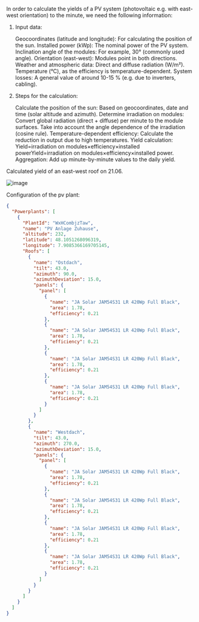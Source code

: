 In order to calculate the yields of a PV system (photovoltaic e.g. with east-west orientation) to the minute, we need the following information:

1. Input data:

   Geocoordinates (latitude and longitude): For calculating the position of the sun.
    Installed power (kWp): The nominal power of the PV system.
    Inclination angle of the modules: For example, 30° (commonly used angle).
    Orientation (east-west): Modules point in both directions.
    Weather and atmospheric data:
        Direct and diffuse radiation (W/m²).
        Temperature (°C), as the efficiency is temperature-dependent.
    System losses: A general value of around 10-15 % (e.g. due to inverters, cabling).


2.  Steps for the calculation:

    Calculate the position of the sun: Based on geocoordinates, date and time (solar altitude and azimuth).
    Determine irradiation on modules:
        Convert global radiation (direct + diffuse) per minute to the module surfaces.
        Take into account the angle dependence of the irradiation (cosine rule).
    Temperature-dependent efficiency: Calculate the reduction in output due to high temperatures.
    Yield calculation:
        Yield=irradiation on modules×efficiency×installed powerYield=irradiation on modules×efficiency×installed power.
    Aggregation: Add up minute-by-minute values to the daily yield.


Calculated yield of an east-west roof on 21.06.


   ![image](https://github.com/user-attachments/assets/6b5fbc66-15e9-4159-ab83-48aa20c79371)

Configuration of the pv plant:
```json
{
  "Powerplants": [
    {
      "PlantId": "WxHCombjzTaw",
      "name": "PV Anlage Zuhause",
      "altitude": 232,
      "latitude": 48.1051268096319,
      "longitude": 7.9085366169705145,
      "Roofs": [
        {
          "name": "Ostdach",
          "tilt": 43.0,
          "azimuth": 90.0,
          "azimuthDeviation": 15.0,
          "panels": {
            "panel": [
              {
                "name": "JA Solar JAM54S31 LR 420Wp Full Black",
                "area": 1.78,
                "efficiency": 0.21
              },
              {
                "name": "JA Solar JAM54S31 LR 420Wp Full Black",
                "area": 1.78,
                "efficiency": 0.21
              },
              {
                "name": "JA Solar JAM54S31 LR 420Wp Full Black",
                "area": 1.78,
                "efficiency": 0.21
              },
              {
                "name": "JA Solar JAM54S31 LR 420Wp Full Black",
                "area": 1.78,
                "efficiency": 0.21
              }
            ]
          }
        },
        {
          "name": "Westdach",
          "tilt": 43.0,
          "azimuth": 270.0,
          "azimuthDeviation": 15.0,
          "panels": {
            "panel": [
              {
                "name": "JA Solar JAM54S31 LR 420Wp Full Black",
                "area": 1.78,
                "efficiency": 0.21
              },
              {
                "name": "JA Solar JAM54S31 LR 420Wp Full Black",
                "area": 1.78,
                "efficiency": 0.21
              },
              {
                "name": "JA Solar JAM54S31 LR 420Wp Full Black",
                "area": 1.78,
                "efficiency": 0.21
              },
              {
                "name": "JA Solar JAM54S31 LR 420Wp Full Black",
                "area": 1.78,
                "efficiency": 0.21
              }
            ]
          }
        }
      ]
    }
  ]
}
```
